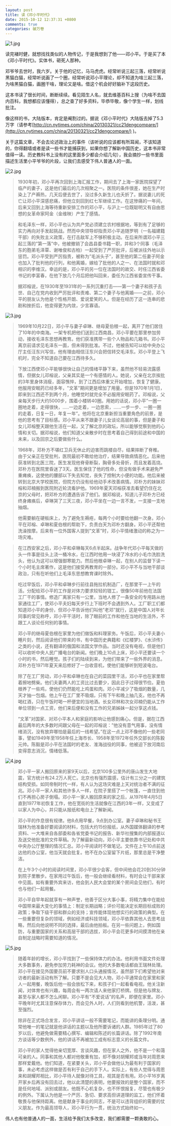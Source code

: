 ```yaml
---
layout: post
title: 读《邓小平时代》
date: 2015-10-12 12:37:31 +0800
comments: true
categories: 破万卷
---
```


![1.jpg](/images/deng-xiao-ping-shi-dai/1.jpg)

读完褚时健，就想找找类似的人物传记，于是我想到了他——邓小平。于是买了本《邓小平时代》。实体书，砸死人那种。

邓爷爷去世时，我六岁。关于他的记忆，马马虎虎。经常听说三起三落，经常听说黑猫白猫，经常听说画了一个圈，经常听说邓小平理论，却不知道为啥三起三落，为啥黑猫白猫，画圈干啥，理论又是啥。借这个机会好好脑补下这段历史。

这本书读了很长时间，断断续续。看见陌生人名，就去维基百科上搜（为啥不去国内百科，我想都应该懂得），总之查了好多资料，毕恭毕敬，像个学生一样，划线批注。

像这样的书，大陆版本，肯定是阉割过的。据说《邓小平时代》大陆版去掉了5.3万字（请参考[http://cn.nytimes.com/china/20130321/cc21dengcompare/](http://cn.nytimes.com/china/20130321/cc21dengcompare/)   )。

关于这篇文章，不会去论述政治上的事件（该听说的应该都有所耳闻，不该知道的，你得翻墙或者是读一些书才能捕获到，如果你想了解新中国历史，这本书非常值得一读。历史教科书上没有的这里面多少都会介绍几句），我会摘抄一些书里面描述生活里小平爷爷的片段，让我们去感受下伟人普通人的一面。

![2.jpg](/images/deng-xiao-ping-shi-dai/2.jpg)

> 1930年初，邓小平再次回到上海汇报工作，期间去了上海一家医院探望了临产的妻子，这是他们最后的几次相聚之一。医院的条件很差，她在生产时染上了产褥热，几天后便去世了，没过多久新生儿也夭折了。据说妻儿的死亡让邓小平深感悲痛，但他立刻回到红七军继续工作。在这惨痛的一年间，后来又回到上海等待重新安排工作的邓小平，与沪上一位既聪明又有自由思想的女革命家阿金（金维映）产生了感情。



> 和毛泽东一样，邓小平也认为共产党必须建立农村根据地，等到有了足够的实力再向对手发起挑战。然而中央领导却指责邓小平追随罗明（一名福建籍干部）的失败主义政策，在打击敌军上不够积极主动。在后来所谓邓小平三起三落的”第一落”中，他被撤销了会昌县委书籍一职，并和3个同事（毛泽东的胞弟毛泽覃、谢唯俊和古柏）一起受到了严厉批评，后被派往外地以示惩罚。邓小平受到严厉指责，被称为”毛派头子”，甚至他的第二任妻子阿金也加入了批判他的行列，和他离婚，嫁给了批他的人之一、在法国时就和邓相识的李维汉。幸运的是，邓小平的另一位在法国时的故交、时任江西省委书记的李富春，在他下放几个月后把他叫回来，委任为江西省委宣传干事。
> 
> 据邓榕说，在1930年至1931年的一系列沉重打击——第一个妻子和孩子去世、自己在党内收到严厉批评和责难、第二个妻子与他离婚——之前，邓小平的朋友认为他是个性格开朗、爱说爱笑的人。但是在经历了这一连串的悲剧和挫折后，他变得更为内敛，少言寡语。

![3.jpg](/images/deng-xiao-ping-shi-dai/3.jpg)

> 1969年10月22日，邓小平与妻子卓琳、继母夏伯根一起，离开了他们居住了10年的中南海。一架专机把他们送到江西南昌，邓小平要在那里参加劳动，接收毛泽东思想再教育。他们获准携带一些个人物品和几箱书。邓小平离京前请求见毛泽东一面，但未得到批准。不过，他被告知可以给中央办公厅主任汪东兴写信，他有理由相信汪东兴会把信转交毛泽东。邓小平登上飞机时，完全不知道自己要在江西待多久。





> 下放江西使邓小平能够很快让自己的情绪平静下来，虽然他不轻易流露感情，但据女儿邓榕说，父亲其实是一个有感情的人。她说，父亲在北京挨批的3年里身体消瘦，面容憔悴，到了江西后体重又开始增加，恢复了健康。他服用安眠药已经多年，"文革"期间更是增加了用量。但是1970年1月1日，即来到江西还不到两个月，他睡觉时就完全不必服用安眠药了。邓榕说，父亲每天步行大约5000步，围着小楼转40圈。用她的话说，邓小平”一圈一圈地走着，走得很快，…..一边走着，一边思索，……一步一步、一圈一圈的走着，日复一日，年复一年”。他将在北京重新担当重要角色的前景，是他的思考有了目标感。邓小平从来不跟妻子儿女谈论高层的事，但是妻子和女儿邓榕整天跟他生活在一起，又了解北京的政坛，所以能够觉察到他的心情和关切。据邓榕说，他们知道父亲散步时在思考着自己得到前途和中国的未来，以及回京之后要做些什么。



> 1968年，邓朴方不堪红卫兵无休止的迫害而跳楼自尽，结果摔断了脊椎。由于父亲正在受批判，医院最初不敢给他治疗，结果导致病情恶化。后来他获准转到北医三院，医生发现他脊骨断裂，胸骨多处骨折，而且发着高烧。邓朴方在医院里昏迷了3天。医生保住了他的性命，但没有做手术来避免严重瘫痪，这使他的腰部以下失去知觉，丧失了控制大小便的功能。他后来被转到北京大学校医院，但院方仍没有给他动手术改善病情。邓朴方的妹妹邓榕和邓楠搬到医院附近轮流看护他。1969年夏天邓榕获准去看望仍住在北京的父母时，把邓朴方的遭遇告诉了他们。据邓榕说，知道儿子邓朴方已经终身瘫痪后，卓琳哭了三天三夜，邓小平坐在一边一言不发，一支接一支地抽烟。
> 
> 他需要躺在硬板床上，为了避免生褥疮，每两个小时要给他翻一次身。邓小平在邓榕、卓琳和夏伯根的帮助下，负责白天为邓朴方翻身。邓小平还帮他洗澡按摩。后来有一位外国客人提到”文革”时，邓小平情绪激动的称之为一场灾难。



> 在江西安家之后，邓小平和卓琳每天6点半起床。战争年代邓小平每天做的头一件事是往头上浇一桶冷水，在江西时他用一块浸了冷水的小毛巾洗脸洗头，他认为这可以增强御寒能力。然后他根卓琳一起，在别人的监督下读一个小时毛主席著作，这是他们接受再教育的一部分。邓小平不与当地干部谈政治，只有在听他们上毛泽东思想教育课时除外。
> 
> 吃过早饭后，邓小平和卓琳步行前往县拖拉机制造厂，在那里干一上午的活。分配给邓小平的工作是对体力要求较轻的钳工，很像50年前他在法国工厂干的事情。修造厂离家只有一公里，当地人修了一条安全的专用路从他家通往工厂，使邓小平夫妇每天步行上下班时不会遇到外人。工厂职工们都知道邓小平的身份，但邓小平告诉他们叫他”老邓”就行，这是中国人对年长同事的常见称呼，邓小平干活时，除了眼前的工作和他在当地的生活外，不跟工人谈论任何别的事情。
> 
> 邓小平的继母夏伯根在家里为他们做饭和料理家务。午饭后，邓小平夫妻小睡片刻，然后阅读他们带来的书，有中国历史典籍和《红楼梦》、《水浒传》之类的小说，还有翻译的俄国和法国文学作品。当时还没有电视，但是他们可以收听中央人民广播电台的新闻。他们晚上10点上床，邓小平还要读一个小时的书，然后睡觉。孩子们的陆续到来，为他们带来了一些外界的消息。邓朴方在1971年夏天来后修好了一台收音机，使他们能够听到短波电台。
> 
> 除了在工厂劳动，邓小平和卓琳也在自己的菜园里干活，邓小平也在家里帮着擦地劈柴。他们夫妻两人的工资比过去要少，因此日子过得很节俭。夏伯根养了一些鸡，使他们仍然能吃上鸡蛋和肉。邓小平减少了吸烟的数量，几天才抽一包烟。他上午在工厂里不吸烟，只有下午和晚上抽几支。他也不再喝红酒，只在午饭时喝一杯便宜的当地酒。长女邓林和次女邓楠仍能从工作单位领到一点工资，他们来后便和没有工作的兄弟姊妹一起分享这点钱。
> 
> “文革”对国家、对邓小平本人和家庭的影响让他感到痛心。但是，据在江西最后两年的大多数时间跟父母在一起的邓榕说：”他没有意气用事，没有情绪消沉，没有放弃哪怕是最后的一线希望。”在这一点上邓不像他的一些老同事，譬如1949年至1958年任上海市长、1958年至1972年任外交部长的陈毅元帅。陈毅是邓小平在法国时的老友、淮海战役的同事，他被迫下放河南后变得意志消沉，情绪低落。

![4.jpg](/images/deng-xiao-ping-shi-dai/4.jpg)

> 邓小平一家人搬回原来的家9天以后，北京100多公里外的唐山发生大地震，官方统计有24.2万人死亡。北京也有强烈震感，估计有三分之一的建筑结构受损。如同帝制时代一样，有人认为这场灾难是上天对统治者不满的征兆。邓小平一家人和其他许多人一样，在院子里搭了一个帐篷，一直住到他们不再担心房子倒塌。邓小平一家人搬回原来的家之后，从1976年4月5日直到1977年初恢复工作，他在宽街的生活就像在江西的3年一样，又变成了以家人为中心，并只能从报纸和电台上了解新闻。



> 邓小平的作息很有规律。他8点用早餐，9点到办公室。妻子卓琳和秘书王瑞林为他准备好要阅读的材料，包括大约15份报纸，从外国媒体翻译的参考资料、一大堆来自各部委和各省党委书记的报告、新华社搜集的内部报道以及送交他批准的文件草稿。为了解最新动向，邓小平主要依靠书记处和中共中央办公厅整理的情况汇总。邓小平阅读时不做笔记。文件在上午10点前送达他的办公室，他当天就会批复。他不在办公室留下片纸，那里总是干净整洁。
> 
> 在上午3个小时的阅读时间里，邓小平很少会客，但中间他会花20到30分钟到院子里散步。在家用过午饭后，他一般会继续看材料，有时会让干部来家中见面。如有重要外宾来访，他会到人民大会堂的某个房间会见他们，有时也与他们一起用餐。
> 
> 邓小平自早年起就享有一种声誉，他善于区分大事小事，将精力集中在能给中国带来最大变化的事情上：制定长期战略；评价可能决定长期目标成败的政策；争取下级干部和群众的支持；宣传能体现他想实行的政策的典型。在一些重要但复杂的领域，例如经济或科技领域，邓小平依靠其他人去思考战略，然后向他说明不同的选择，最后由他拍板。在另一些问题上，例如国防，与重要国家的关系和高层干部的选拔，邓小平会花更多时间摸清他在亲自制定战略时需要知道的情况。

![5.jpg](/images/deng-xiao-ping-shi-dai/5.jpg)

> 随着年龄的增长，邓小平找到了一些保持体力的办法。他利用书面文件处理大多数事务，避免参加劳力耗神的会议。他的大多数电话都由王瑞林处理。邓小平在接见外国要员前不要求别人口头通报情况，虽然部下们希望他对来访者的最新活动有所了解。只要不是会见大人物，邓小平通常会在家里和家人一起用餐，晚饭后他一般会放松下来，和孩子们一起看看电视。他关注新闻，对体育也有兴趣，每周会有一两次请人来他家打桥牌。但是他与牌友、甚至与家人都不怎么闲聊。邓小平有"不爱说话”的名声，即便在家里。邓小平晚年时尤其注意保存体力，而会见外人时，人们则看到他机警，活泼，甚至强烈。
> 
> 除非在正式场合发言，邓小平讲话一般不需要笔记，而能讲的条理分明。通常他唯一的笔记就是他讲话的主题以及他所要诉诸的人群。1985年过了80岁以后，他避免做需要精心撰写、编辑和陈述的长篇讲话。除了1992年南方谈话等少数例外，他的讲话不再被加工成有标志意义的长篇文件。
> 
> 邓小平的家人觉得他亲切宽厚、言谈风趣，但在家人之外，他不是一个和蔼可亲的人。同事和其他人都对他敬重有加，却不像对胡耀邦或当年对周恩来那样爱戴他。他们知道，在紧要关头，邓小平会做他认为最有利于国家的事，未必考虑这样做是否有利于自己的手下人。实际上，有些人觉得与周恩来和胡耀邦相比，邓小平待人就像对待工具，视其是否有用。邓小平16岁离开家乡后再没有回去过，他以此清楚的表明，他要报效的是整个国家，而不是任何地域、派别或朋友。他既不心机复杂，也不怀恨报复，尽管也有极少的例外。下属认为他是一个严厉、急切、要求高但讲道理的监工，他们怀着敬畏与他保持距离。他是献身于事业的同志，不是可以违背组织的需要的仗义朋友。作为最高领导人，邓小平行为一贯，统治方式始终如一。



伟人也有他普通人的一面，生活给予我们太多改变，我们都需要一颗勇敢的心。